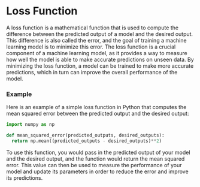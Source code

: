 # Loss Function

A loss function is a mathematical function that is used to compute the difference between the predicted output of a model and the desired output. This difference is also called the error, and the goal of training a machine learning model is to minimize this error. The loss function is a crucial component of a machine learning model, as it provides a way to measure how well the model is able to make accurate predictions on unseen data. By minimizing the loss function, a model can be trained to make more accurate predictions, which in turn can improve the overall performance of the model.

### Example

Here is an example of a simple loss function in Python that computes the mean squared error between the predicted output and the desired output:

```python
import numpy as np

def mean_squared_error(predicted_outputs, desired_outputs):
  return np.mean((predicted_outputs - desired_outputs)**2)
```

To use this function, you would pass in the predicted output of your model and the desired output, and the function would return the mean squared error. This value can then be used to measure the performance of your model and update its parameters in order to reduce the error and improve its predictions.
